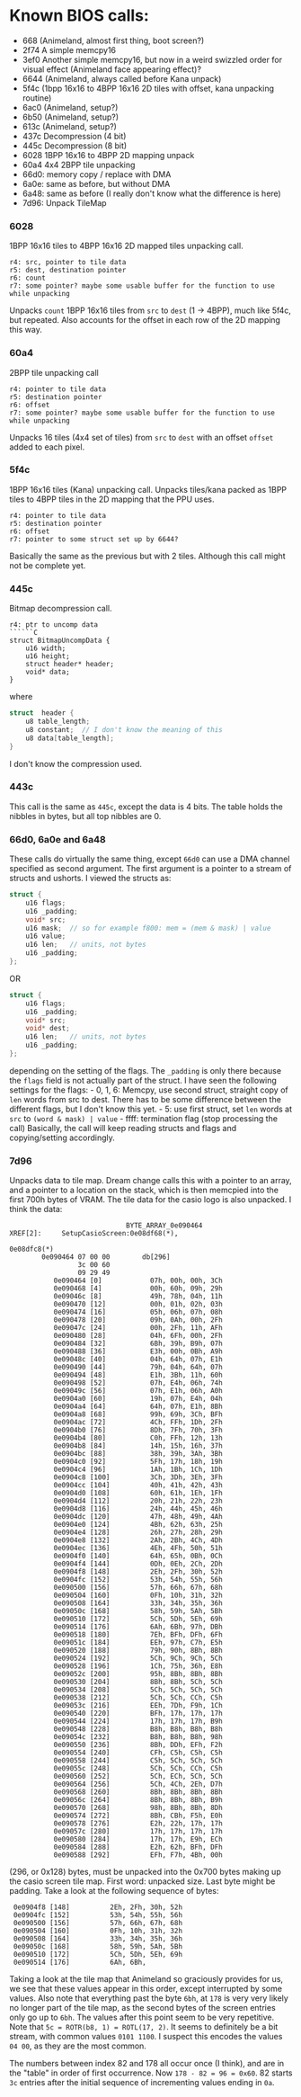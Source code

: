 # Known BIOS calls:
 - 668 (Animeland, almost first thing, boot screen?)
 - 2f74 A simple memcpy16
 - 3ef0 Another simple memcpy16, but now in a weird swizzled order for visual effect (Animeland face appearing effect)?
 - 6644 (Animeland, always called before Kana unpack)
 - 5f4c (1bpp 16x16 to 4BPP 16x16 2D tiles with offset, kana unpacking routine)
 - 6ac0 (Animeland, setup?)
 - 6b50 (Animeland, setup?)
 - 613c (Animeland, setup?)
 - 437c Decompression (4 bit)
 - 445c Decompression (8 bit)
 - 6028 1BPP 16x16 to 4BPP 2D mapping unpack
 - 60a4 4x4 2BPP tile unpacking
 - 66d0: memory copy / replace with DMA
 - 6a0e: same as before, but without DMA
 - 6a48: same as before (I really don't know what the difference is here)
 - 7d96: Unpack TileMap

### 6028

1BPP 16x16 tiles to 4BPP 16x16 2D mapped tiles unpacking call. 
```
r4: src, pointer to tile data
r5: dest, destination pointer
r6: count
r7: some pointer? maybe some usable buffer for the function to use while unpacking
```
Unpacks `count` 1BPP 16x16 tiles from `src` to `dest` (1 -> 4BPP), much like 5f4c, but repeated. 
Also accounts for the offset in each row of the 2D mapping this way.

### 60a4

2BPP tile unpacking call
```
r4: pointer to tile data
r5: destination pointer
r6: offset
r7: some pointer? maybe some usable buffer for the function to use while unpacking
```
Unpacks 16 tiles (4x4 set of tiles) from `src` to `dest` with an offset `offset` added to each pixel.
 
### 5f4c

1BPP 16x16 tiles (Kana) unpacking call. Unpacks tiles/kana packed as 1BPP tiles to 4BPP tiles in the 2D mapping
that the PPU uses.
```
r4: pointer to tile data
r5: destination pointer
r6: offset
r7: pointer to some struct set up by 6644?
```
Basically the same as the previous but with 2 tiles. Although this call might not be complete yet.

### 445c

Bitmap decompression call. 
```
r4: ptr to uncomp data
``````C
struct BitmapUncompData {
    u16 width;
    u16 height;
    struct header* header;
    void* data;
}
```
where 
```C
struct  header {
    u8 table_length;
    u8 constant;  // I don't know the meaning of this
    u8 data[table_length];
}
```
I don't know the compression used.

### 443c
This call is the same as `445c`, except the data is 4 bits. The table holds the nibbles in bytes,
but all top nibbles are 0.

### 66d0, 6a0e and 6a48

These calls do virtually the same thing, except `66d0` can use a DMA channel specified as second argument.
The first argument is a pointer to a stream of structs and ushorts. I viewed the structs as:
```C
struct {
    u16 flags;
    u16 _padding;
    void* src;
    u16 mask;  // so for example f800: mem = (mem & mask) | value
    u16 value;
    u16 len;   // units, not bytes
    u16 _padding;
};
```
OR
```C
struct {
    u16 flags;
    u16 _padding;
    void* src;
    void* dest;
    u16 len;   // units, not bytes
    u16 _padding;
};
```
depending on the setting of the flags. The `_padding` is only there because the `flags` field is not actually 
part of the struct. I have seen the following settings for the flags:
    - 0, 1, 6: Memcpy, use second struct, straight copy of `len` words from src to dest. There has to be some difference
       between the different flags, but I don't know this yet.
    - 5: use first struct, set `len` words at `src` to `(word & mask) | value`
    - ffff: termination flag (stop processing the call)
Basically, the call will keep reading structs and flags and copying/setting accordingly.

### 7d96
Unpacks data to tile map. Dream change calls this with a pointer to an array, and a pointer to a location on the stack,
which is then memcpied into the first 700h bytes of VRAM. The tile data for the casio logo is also unpacked. I think the data:
```
                             BYTE_ARRAY_0e090464                             XREF[2]:     SetupCasioScreen:0e08df68(*), 
                                                                                          0e08dfc8(*)  
        0e090464 07 00 00        db[296]
                 3c 00 60 
                 09 29 49 
           0e090464 [0]            07h, 00h, 00h, 3Ch
           0e090468 [4]            00h, 60h, 09h, 29h
           0e09046c [8]            49h, 78h, 04h, 11h
           0e090470 [12]           00h, 01h, 02h, 03h
           0e090474 [16]           05h, 06h, 07h, 08h
           0e090478 [20]           09h, 0Ah, 00h, 2Fh
           0e09047c [24]           00h, 2Fh, 11h, AFh
           0e090480 [28]           04h, 6Fh, 00h, 2Fh
           0e090484 [32]           6Bh, 39h, B9h, 07h
           0e090488 [36]           E3h, 00h, 0Bh, A9h
           0e09048c [40]           04h, 64h, 07h, E1h
           0e090490 [44]           79h, 04h, 64h, 07h
           0e090494 [48]           E1h, 3Bh, 11h, 60h
           0e090498 [52]           07h, E4h, 06h, 74h
           0e09049c [56]           07h, E1h, 06h, A0h
           0e0904a0 [60]           19h, 07h, E4h, 04h
           0e0904a4 [64]           64h, 07h, E1h, 8Bh
           0e0904a8 [68]           99h, 69h, 3Ch, BFh
           0e0904ac [72]           4Ch, FFh, 1Dh, 2Fh
           0e0904b0 [76]           8Dh, 7Fh, 70h, 3Fh
           0e0904b4 [80]           C0h, FFh, 12h, 13h
           0e0904b8 [84]           14h, 15h, 16h, 37h
           0e0904bc [88]           38h, 39h, 3Ah, 3Bh
           0e0904c0 [92]           5Fh, 17h, 18h, 19h
           0e0904c4 [96]           1Ah, 1Bh, 1Ch, 1Dh
           0e0904c8 [100]          3Ch, 3Dh, 3Eh, 3Fh
           0e0904cc [104]          40h, 41h, 42h, 43h
           0e0904d0 [108]          60h, 61h, 1Eh, 1Fh
           0e0904d4 [112]          20h, 21h, 22h, 23h
           0e0904d8 [116]          24h, 44h, 45h, 46h
           0e0904dc [120]          47h, 48h, 49h, 4Ah
           0e0904e0 [124]          4Bh, 62h, 63h, 25h
           0e0904e4 [128]          26h, 27h, 28h, 29h
           0e0904e8 [132]          2Ah, 2Bh, 4Ch, 4Dh
           0e0904ec [136]          4Eh, 4Fh, 50h, 51h
           0e0904f0 [140]          64h, 65h, 0Bh, 0Ch
           0e0904f4 [144]          0Dh, 0Eh, 2Ch, 2Dh
           0e0904f8 [148]          2Eh, 2Fh, 30h, 52h
           0e0904fc [152]          53h, 54h, 55h, 56h
           0e090500 [156]          57h, 66h, 67h, 68h
           0e090504 [160]          0Fh, 10h, 31h, 32h
           0e090508 [164]          33h, 34h, 35h, 36h
           0e09050c [168]          58h, 59h, 5Ah, 5Bh
           0e090510 [172]          5Ch, 5Dh, 5Eh, 69h
           0e090514 [176]          6Ah, 6Bh, 97h, DBh
           0e090518 [180]          7Eh, BFh, DFh, 6Fh
           0e09051c [184]          EEh, 97h, C7h, E5h
           0e090520 [188]          79h, 90h, 8Bh, 8Bh
           0e090524 [192]          5Ch, 9Ch, 9Ch, 5Ch
           0e090528 [196]          1Ch, 75h, 36h, E8h
           0e09052c [200]          95h, 8Bh, 8Bh, 8Bh
           0e090530 [204]          8Bh, 8Bh, 5Ch, 5Ch
           0e090534 [208]          5Ch, 5Ch, 5Ch, 5Ch
           0e090538 [212]          5Ch, 5Ch, CCh, C5h
           0e09053c [216]          EEh, 7Dh, F9h, 1Ch
           0e090540 [220]          BFh, 17h, 17h, 17h
           0e090544 [224]          17h, 17h, 17h, B9h
           0e090548 [228]          B8h, B8h, B8h, B8h
           0e09054c [232]          B8h, B8h, B8h, 98h
           0e090550 [236]          8Bh, DDh, EFh, F2h
           0e090554 [240]          CFh, C5h, C5h, C5h
           0e090558 [244]          C5h, 5Ch, 5Ch, 5Ch
           0e09055c [248]          5Ch, 5Ch, CCh, C5h
           0e090560 [252]          5Ch, ECh, 5Ch, 5Ch
           0e090564 [256]          5Ch, 4Ch, 2Eh, D7h
           0e090568 [260]          8Bh, 8Bh, 8Bh, 8Bh
           0e09056c [264]          8Bh, 8Bh, 8Bh, B9h
           0e090570 [268]          98h, 8Bh, 8Bh, 8Dh
           0e090574 [272]          8Bh, CBh, F5h, E0h
           0e090578 [276]          E2h, 22h, 17h, 17h
           0e09057c [280]          17h, 17h, 17h, 17h
           0e090580 [284]          17h, 17h, E9h, ECh
           0e090584 [288]          E2h, 62h, BFh, DFh
           0e090588 [292]          EFh, F7h, 4Bh, 00h
```
(296, or 0x128) bytes, must be unpacked into the 0x700 bytes making up the casio screen tile map.
First word: unpacked size. Last byte might be padding. Take a look at the following sequence of bytes:
```
 0e0904f8 [148]          2Eh, 2Fh, 30h, 52h
 0e0904fc [152]          53h, 54h, 55h, 56h
 0e090500 [156]          57h, 66h, 67h, 68h
 0e090504 [160]          0Fh, 10h, 31h, 32h
 0e090508 [164]          33h, 34h, 35h, 36h
 0e09050c [168]          58h, 59h, 5Ah, 5Bh
 0e090510 [172]          5Ch, 5Dh, 5Eh, 69h
 0e090514 [176]          6Ah, 6Bh,         
```
Taking a look at the tile map that Animeland so graciously provides for us, we see that these values appear in this order, 
except interrupted by some values. Also note that everything past the byte `6bh`, at `178` is very very likely no longer part of the tile map, 
as the second bytes of the screen entries only go up to `6bh`. The values after this point seem to be very repetitive.
Note that `5c = ROTR(b8, 1) = ROTL(17, 2)`. It seems to definitely be a bit stream, with common values `0101 1100`. 
I suspect this encodes the values `04 00`, as they are the most common. 

The numbers between index 82 and 178 all occur once (I think), and are in the "table" in order of first occurrence.
Now `178 - 82 = 96 = 0x60`. 82 starts `3c` entries after the initial sequence of incrementing values ending in `0a`. 
